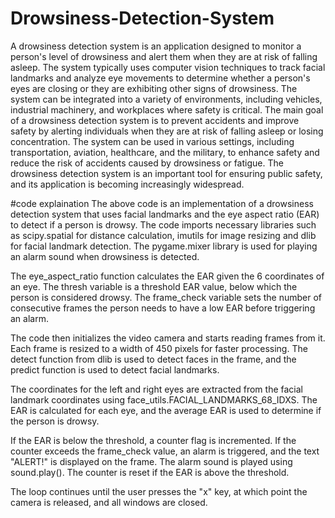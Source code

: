 # Drowsiness-Detection-System
A drowsiness detection system is an application designed to monitor a person's level of drowsiness and alert them when they are at risk of falling asleep. The system typically uses computer vision techniques to track facial landmarks and analyze eye movements to determine whether a person's eyes are closing or they are exhibiting other signs of drowsiness. The system can be integrated into a variety of environments, including vehicles, industrial machinery, and workplaces where safety is critical. The main goal of a drowsiness detection system is to prevent accidents and improve safety by alerting individuals when they are at risk of falling asleep or losing concentration. The system can be used in various settings, including transportation, aviation, healthcare, and the military, to enhance safety and reduce the risk of accidents caused by drowsiness or fatigue. The drowsiness detection system is an important tool for ensuring public safety, and its application is becoming increasingly widespread.

#code explaination 
The above code is an implementation of a drowsiness detection system that uses facial landmarks and the eye aspect ratio (EAR) to detect if a person is drowsy. The code imports necessary libraries such as scipy.spatial for distance calculation, imutils for image resizing and dlib for facial landmark detection. The pygame.mixer library is used for playing an alarm sound when drowsiness is detected.

The eye_aspect_ratio function calculates the EAR given the 6 coordinates of an eye. The thresh variable is a threshold EAR value, below which the person is considered drowsy. The frame_check variable sets the number of consecutive frames the person needs to have a low EAR before triggering an alarm.

The code then initializes the video camera and starts reading frames from it. Each frame is resized to a width of 450 pixels for faster processing. The detect function from dlib is used to detect faces in the frame, and the predict function is used to detect facial landmarks.

The coordinates for the left and right eyes are extracted from the facial landmark coordinates using face_utils.FACIAL_LANDMARKS_68_IDXS. The EAR is calculated for each eye, and the average EAR is used to determine if the person is drowsy.

If the EAR is below the threshold, a counter flag is incremented. If the counter exceeds the frame_check value, an alarm is triggered, and the text "ALERT!" is displayed on the frame. The alarm sound is played using sound.play(). The counter is reset if the EAR is above the threshold.

The loop continues until the user presses the "x" key, at which point the camera is released, and all windows are closed.
